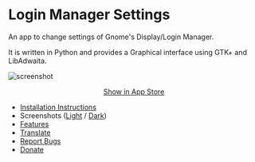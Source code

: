 # Login Manager Settings

An app to change settings of Gnome's Display/Login Manager.

It is written in Python and provides a Graphical interface using GTK+ and LibAdwaita.

![screenshot](https://github.com/realmazharhussain/gdm-settings/wiki/screenshots/screenshot-1.png)

<center> <a href="appstream://io.github.realmazharhussain.GdmSettings">Show in App Store</a> </center>

- [Installation Instructions](https://github.com/realmazharhussain/gdm-settings/wiki/Installation)
- Screenshots ([Light](https://github.com/realmazharhussain/gdm-settings/wiki/Screenshots-(Light)) / [Dark](https://github.com/realmazharhussain/gdm-settings/wiki/Screenshots-(Dark)))
- [Features](https://github.com/realmazharhussain/gdm-settings/wiki/Features)
- [Translate](https://github.com/realmazharhussain/gdm-settings/wiki/Translation-Manual)
- [Report Bugs](https://github.com/realmazharhussain/gdm-settings/issues/new?assignees=&labels=bug&template=bug_report.yml)
- [Donate](https://www.patreon.com/mazharhussain)

